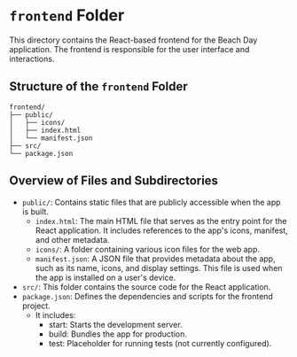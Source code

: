 # `frontend` Folder

This directory contains the React-based frontend for the Beach Day application. The frontend is responsible for the user interface and interactions.

## Structure of the `frontend` Folder
```
frontend/
├── public/
│   ├── icons/
│   ├── index.html
│   └── manifest.json
├── src/
└── package.json
```

## Overview of Files and Subdirectories
- `public/`: Contains static files that are publicly accessible when the app is built.
    - `index.html`: The main HTML file that serves as the entry point for the React application. It includes references to the app's icons, manifest, and other metadata.
    - `icons/`: A folder containing various icon files for the web app.
    - `manifest.json`: A JSON file that provides metadata about the app, such as its name, icons, and display settings. This file is used when the app is installed on a user's device.
- `src/`: This folder contains the source code for the React application.
- `package.json`: Defines the dependencies and scripts for the frontend project.
    - It includes:
        - start: Starts the development server.
        - build: Bundles the app for production.
        - test: Placeholder for running tests (not currently configured).
